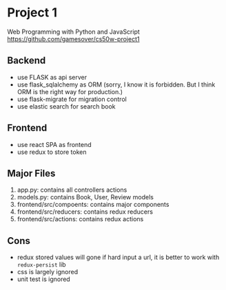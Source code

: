 # Project 1

Web Programming with Python and JavaScript
https://github.com/gamesover/cs50w-project1

## Backend
* use FLASK as api server
* use flask_sqlalchemy as ORM (sorry, I know it is forbidden. But I think ORM is the right way for production.)
* use flask-migrate for migration control
* use elastic search for search book

## Frontend
* use react SPA as frontend
* use redux to store token

## Major Files
1. app.py: contains all controllers actions
2. models.py: contains Book, User, Review models
3. frontend/src/compoents: contains major components
4. frontend/src/reducers: contains redux reducers
5. frontend/src/actions: contains redux actions

## Cons
* redux stored values will gone if hard input a url, it is better to work with `redux-persist` lib
* css is largely ignored
* unit test is ignored
